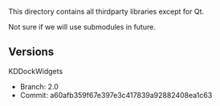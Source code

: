 This directory contains all thirdparty libraries except for Qt.

Not sure if we will use submodules in future.

## Versions

KDDockWidgets
- Branch: 2.0
- Commit: a60afb359f67e397e3c417839a92882408ea1c63
